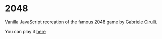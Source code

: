 # 2048

Vanilla JavaScript recreation of the famous [2048](https://play2048.co/) game by [Gabriele Cirulli](https://github.com/gabrielecirulli).

You can play it [here](https://ocbtec.github.io/2048/)
